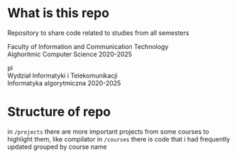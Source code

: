 # What is this repo
Repository to share code related to studies from all semesters

Faculty of Information and Communication Technology  
Alghoritmic Computer Science 2020-2025

pl  
Wydział Informatyki i Telekomunikacji  
Informatyka algorytmiczna 2020-2025

# Structure of repo
in `/projects` there are more important projects from some courses to highlight them, like compilator
in `/courses` there is code that i had frequently updated grouped by course name